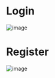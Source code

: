 # Login
![image](https://github.com/lcaohoanq/Java-Snake-Game/assets/136492579/91b360c2-6762-4c93-881c-2509117fdbd5)
# Register
![image](https://github.com/lcaohoanq/Java-Snake-Game/assets/136492579/f3ff90b9-bac3-4b42-9a36-6c5955e055d9)
